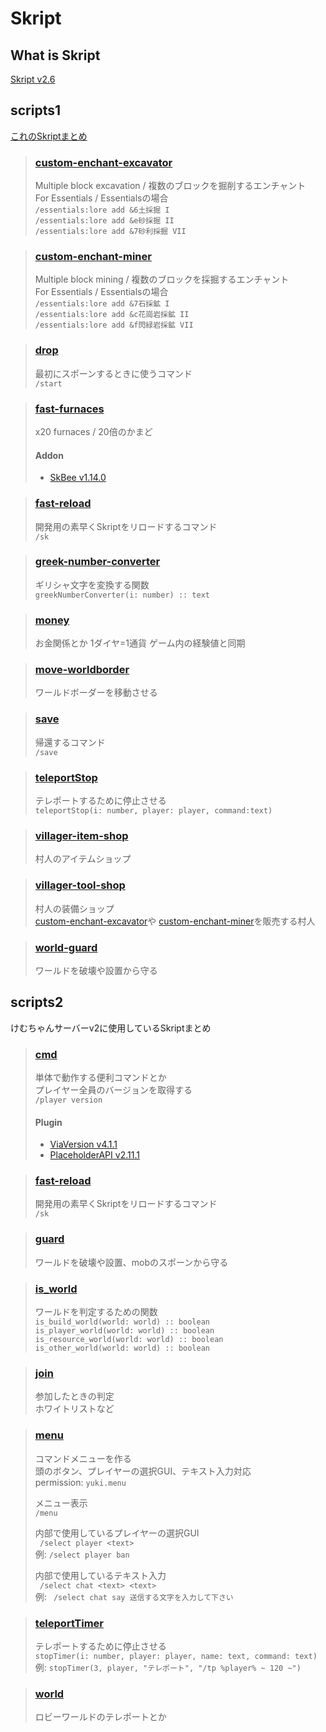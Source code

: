 # Skript

## What is Skript
[Skript v2.6](https://github.com/SkriptLang/Skript/releases/tag/2.6)<br>

## scripts1

[これのSkriptまとめ](https://twitter.com/faa0311/status/1472424668959490050)<br>

> ### [custom-enchant-excavator](/scripts1/custom-enchant-excavator.sk)<br>
> Multiple block excavation / 複数のブロックを掘削するエンチャント<br>
> For Essentials / Essentialsの場合<br>
> ` /essentials:lore add &6土採掘 I `<br>
> ` /essentials:lore add &e砂採掘 II `<br>
> ` /essentials:lore add &7砂利採掘 VII `<br>

> ### [custom-enchant-miner](/scripts1/custom-enchant-miner.sk)<br>
> Multiple block mining / 複数のブロックを採掘するエンチャント<br>
> For Essentials / Essentialsの場合<br>
> ` /essentials:lore add &7石採鉱 I `<br>
> ` /essentials:lore add &c花崗岩採鉱 II `<br>
> ` /essentials:lore add &f閃緑岩採鉱 VII `<br>

> ### [drop](/scripts1/drop.sk)<br>
> 最初にスポーンするときに使うコマンド<br>
> ` /start `<br>

> ### [fast-furnaces](/scripts1/fast-furnaces.sk)<br>
> x20 furnaces / 20倍のかまど<br>
> #### Addon
> - [SkBee v1.14.0](https://github.com/ShaneBeee/SkBee/releases/tag/1.14.0)

> ### [fast-reload](/scripts1/fast-reload.sk)<br>
> 開発用の素早くSkriptをリロードするコマンド<br>
> ` /sk `<br>

> ### [greek-number-converter](/scripts1/greek-number-converter.sk)<br>
> ギリシャ文字を変換する関数<br>
> ` greekNumberConverter(i: number) :: text `<br>

> ### [money](/scripts1/money.sk)<br>
> お金関係とか 1ダイヤ=1通貨 ゲーム内の経験値と同期<br>

> ### [move-worldborder](/scripts1/move-worldborder.sk)<br>
> ワールドボーダーを移動させる<br>

> ### [save](/scripts1/save.sk)<br>
> 帰還するコマンド<br>
> ` /save `<br>

> ### [teleportStop](/scripts1/teleportStop.sk)<br>
> テレポートするために停止させる<br>
> ` teleportStop(i: number, player: player, command:text) `<br>


> ### [villager-item-shop](/scripts1/villager-item-shop.sk)<br>
> 村人のアイテムショップ<br>

> ### [villager-tool-shop](/scripts1/villager-tool-shop.sk)<br>
> 村人の装備ショップ<br>
[custom-enchant-excavator](/scripts1/custom-enchant-excavator.sk)や
[custom-enchant-miner](/scripts1/custom-enchant-miner.sk)を販売する村人

> ### [world-guard](/scripts1/world-guard.sk)<br>
> ワールドを破壊や設置から守る<br>

## scripts2

けむちゃんサーバーv2に使用しているSkriptまとめ

> ### [cmd](/scripts2/cmd)<br>
> 単体で動作する便利コマンドとか<br>
> プレイヤー全員のバージョンを取得する<br>
> ` /player version `<br>
> #### Plugin
> - [ViaVersion v4.1.1](https://github.com/ViaVersion/ViaVersion/releases/tag/4.1.1)
> - [PlaceholderAPI v2.11.1](https://github.com/PlaceholderAPI/PlaceholderAPI/releases/tag/2.11.1)

> ### [fast-reload](/scripts2/fast-reload.sk)<br>
> 開発用の素早くSkriptをリロードするコマンド<br>
> ` /sk `<br>

> ### [guard](/scripts2/guard.sk)<br>
> ワールドを破壊や設置、mobのスポーンから守る<br>

> ### [is_world](/scripts2/is_world.sk)<br>
> ワールドを判定するための関数<br>
> ` is_build_world(world: world) :: boolean `<br>
> ` is_player_world(world: world) :: boolean `<br>
> ` is_resource_world(world: world) :: boolean `<br>
> ` is_other_world(world: world) :: boolean `<br>

> ### [join](/scripts2/join.sk)<br>
> 参加したときの判定<br>
> ホワイトリストなど<br>

> ### [menu](/scripts2/menu.sk)<br>
> コマンドメニューを作る<br>
> 頭のボタン、プレイヤーの選択GUI、テキスト入力対応<br>
> permission: `yuki.menu`<br>
>
> メニュー表示<br>
> ` /menu `<br>
>
> 内部で使用しているプレイヤーの選択GUI<br>
> ` /select player <text>`<br>
> 例: ` /select player ban `<br>
>
> 内部で使用しているテキスト入力<br>
> ` /select chat <text> <text>`<br>
> 例: ` /select chat say 送信する文字を入力して下さい`<br>


> ### [teleportTimer](/scripts2/teleportTimer.sk)<br>
> テレポートするために停止させる<br>
> ` stopTimer(i: number, player: player, name: text, command: text) `<br>
> 例: ` stopTimer(3, player, "テレポート", "/tp %player% ~ 120 ~") `<br>

> ### [world](/scripts2/world.sk)<br>
> ロビーワールドのテレポートとか<br>

